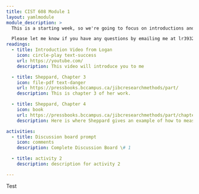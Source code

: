 ```yaml
---
title: CIST 608 Module 1
layout: yamlmodule
module_description: >
  This is a starting week, so we're going to focus on introductions and learning about social science research.

  Please let me know if you have any questions by emailing me at lr3932@albany.edu
readings:
  - title: Introduction Video from Logan
    icon: circle-play text-success
    url: https://youtube.com/
    description: This video will introduce you to me

  - title: Sheppard, Chapter 3
    icon: file-pdf text-danger
    url: https://pressbooks.bccampus.ca/jibcresearchmethods/part/
    description: This is chapter 3 of her work.

  - title: Sheppard, Chapter 4
    icon: book
    url: https://pressbooks.bccampus.ca/jibcresearchmethods/part/chapter-4-measurement-and-units-of-analysis/
    description: Here is where Sheppard gives an example of how to measure.

activities:
  - title: Discussion board prompt
    icon: comments
    description: Complete Discussion Board \# 1

  - title: activity 2
    description: description for activity 2

---
```

Test
